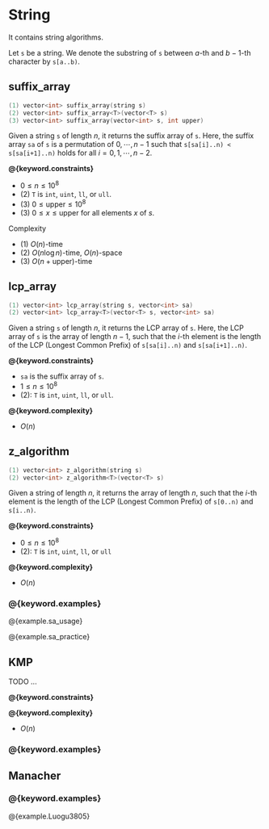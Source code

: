 # String

It contains string algorithms.

Let `s` be a string.
We denote the substring of `s` between $a$-th and $b - 1$-th character by `s[a..b)`.

## suffix_array

```cpp
(1) vector<int> suffix_array(string s)
(2) vector<int> suffix_array<T>(vector<T> s)
(3) vector<int> suffix_array(vector<int> s, int upper)
```

Given a string `s` of length $n$, it returns the suffix array of `s`.
Here, the suffix array `sa` of `s` is a permutation of $0, \cdots, n-1$ such that `s[sa[i]..n) < s[sa[i+1]..n)` holds for all $i = 0,1, \cdots ,n-2$.

**@{keyword.constraints}**

- $0 \leq n \leq 10^8$
- (2) `T` is `int`, `uint`, `ll`, or `ull`.
- (3) $0 \leq \mathrm{upper} \leq 10^8$
- (3) $0 \leq x \leq \mathrm{upper}$ for all elements $x$ of $s$.

Complexity

- (1) $O(n)$-time
- (2) $O(n \log n)$-time, $O(n)$-space
- (3) $O(n + \mathrm{upper})$-time

## lcp_array

```cpp
(1) vector<int> lcp_array(string s, vector<int> sa)
(2) vector<int> lcp_array<T>(vector<T> s, vector<int> sa)
```

Given a string `s` of length $n$, it returns the LCP array of `s`.
Here, the LCP array of `s` is the array of length $n-1$, such that the $i$-th element is the length of the LCP (Longest Common Prefix) of `s[sa[i]..n)` and `s[sa[i+1]..n)`.

**@{keyword.constraints}**

- `sa` is the suffix array of `s`.
- $1 \leq n \leq 10^8$
- (2): `T` is `int`, `uint`, `ll`, or `ull`.

**@{keyword.complexity}**

- $O(n)$

## z_algorithm

```cpp
(1) vector<int> z_algorithm(string s)
(2) vector<int> z_algorithm<T>(vector<T> s)
```

Given a string of length $n$, it returns the array of length $n$, such that the $i$-th element is the length of the LCP (Longest Common Prefix) of `s[0..n)` and `s[i..n)`.

**@{keyword.constraints}**

- $0 \leq n \leq 10^8$
- (2): `T` is `int`, `uint`, `ll`, or `ull`

**@{keyword.complexity}**

- $O(n)$

### @{keyword.examples}

@{example.sa_usage}

@{example.sa_practice}

## KMP

TODO ...

**@{keyword.constraints}**

**@{keyword.complexity}**

- $O(n)$

### @{keyword.examples}

## Manacher

### @{keyword.examples}

@{example.Luogu3805}

